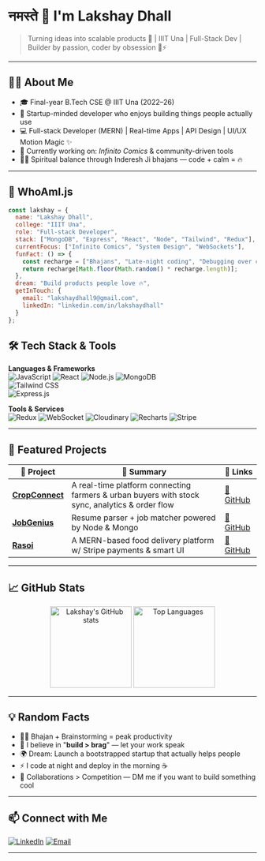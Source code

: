 # नमस्ते 🙏 I'm Lakshay Dhall

> Turning ideas into scalable products 🚀 | IIIT Una | Full-Stack Dev | Builder by passion, coder by obsession 🧠⚡

---

## 🧑‍💻 About Me
- 🎓 Final-year B.Tech CSE @ IIIT Una (2022–26)
- 🧠 Startup-minded developer who enjoys building things people actually use
- 💻 Full-stack Developer (MERN) | Real-time Apps | API Design | UI/UX Motion Magic ✨
- 🔭 Currently working on: *Infinito Comics* & community-driven tools
- 🧘‍♂️ Spiritual balance through Inderesh Ji bhajans — code + calm = 🔥

---

## 🧬 WhoAmI.js

```js
const lakshay = {
  name: "Lakshay Dhall",
  college: "IIIT Una",
  role: "Full-stack Developer",
  stack: ["MongoDB", "Express", "React", "Node", "Tailwind", "Redux"],
  currentFocus: ["Infinito Comics", "System Design", "WebSockets"],
  funFact: () => {
    const recharge = ["Bhajans", "Late-night coding", "Debugging over chai ☕"];
    return recharge[Math.floor(Math.random() * recharge.length)];
  },
  dream: "Build products people love 🔥",
  getInTouch: {
    email: "lakshaydhall9@gmail.com",
    linkedIn: "linkedin.com/in/lakshaydhall"
  }
}; 

```
## 🛠️ Tech Stack & Tools

**Languages & Frameworks**  
![JavaScript](https://img.shields.io/badge/-JavaScript-000?style=flat&logo=javascript) 
![React](https://img.shields.io/badge/-React-000?style=flat&logo=react) 
![Node.js](https://img.shields.io/badge/-Node.js-000?style=flat&logo=node.js) 
![MongoDB](https://img.shields.io/badge/-MongoDB-000?style=flat&logo=mongodb)  
![Tailwind CSS](https://img.shields.io/badge/-TailwindCSS-000?style=flat&logo=tailwind-css)  
![Express.js](https://img.shields.io/badge/-Express.js-000?style=flat&logo=express)

**Tools & Services**  
![Redux](https://img.shields.io/badge/-Redux-000?style=flat&logo=redux)
![WebSocket](https://img.shields.io/badge/-WebSocket-000?style=flat&logo=websocket)
![Cloudinary](https://img.shields.io/badge/-Cloudinary-000?style=flat&logo=cloudinary)
![Recharts](https://img.shields.io/badge/-Recharts-000?style=flat&logo=recharts)
![Stripe](https://img.shields.io/badge/-Stripe-000?style=flat&logo=stripe)

---

## 🚀 Featured Projects

| 🌱 Project | 🧠 Summary | 🔗 Links |
|-----------|-----------|----------|
| **[CropConnect](https://github.com/lakshaydhall/CropConnect)** | A real-time platform connecting farmers & urban buyers with stock sync, analytics & order flow | [🔗 GitHub](https://github.com/lakshaydhall/CropConnect) |
| **[JobGenius]()** | Resume parser + job matcher powered by Node & Mongo | [🔗 GitHub](https://github.com/lakshaydhall/JobGenius) |
| **[Rasoi]()** | A MERN-based food delivery platform w/ Stripe payments & smart UI | [🔗 GitHub](https://github.com/lakshaydhall/Rasoi) |


---

## 📈 GitHub Stats

<p align="center">
  <img src="https://github-readme-stats.vercel.app/api?username=lakshaydhall9&show_icons=true&theme=radical" alt="Lakshay's GitHub stats" height="165">
  <img src="https://github-readme-stats.vercel.app/api/top-langs/?username=lakshaydhall9&layout=compact&theme=radical" alt="Top Languages" height="165">
</p>

---

## 💡 Random Facts

- 🧘‍♂️ Bhajan + Brainstorming = peak productivity
- 🧢 I believe in "**build > brag**" — let your work speak
- 🌍 Dream: Launch a bootstrapped startup that actually helps people
- ⚡ I code at night and deploy in the morning ☕
- 🫱 Collaborations > Competition — DM me if you want to build something cool

---

## 📫 Connect with Me

[![LinkedIn](https://img.shields.io/badge/-LinkedIn-blue?style=flat-square&logo=linkedin)](https://www.linkedin.com/in/lakshaydhall) 
[![Email](https://img.shields.io/badge/-Email-red?style=flat-square&logo=gmail&logoColor=white)](mailto:lakshaydhall9@gmail.com)

---



